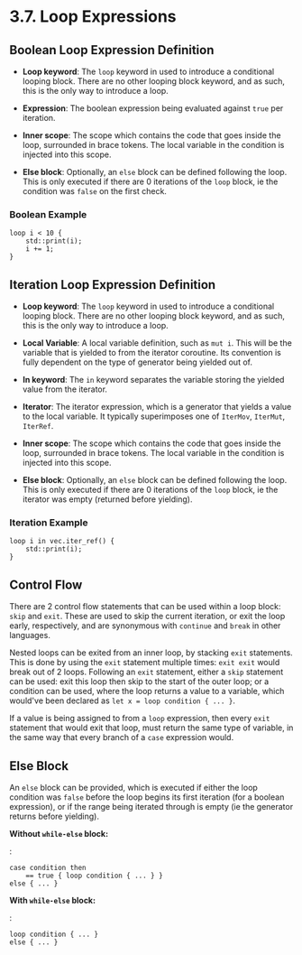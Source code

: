 # 3.7. Loop Expressions

<primary-label ref="header-label"/>

<secondary-label ref="doc-wip"/>


## Boolean Loop Expression Definition

<secondary-label ref="feature-frozen"/>

- **Loop keyword**: The `loop` keyword in used to introduce a conditional looping block. There are no other looping
  block keyword, and as such, this is the only way to introduce a loop.

- **Expression**: The boolean expression being evaluated against `true` per iteration.

- **Inner scope**: The scope which contains the code that goes inside the loop, surrounded in brace tokens. The local
  variable in the condition is injected into this scope.

- **Else block**: Optionally, an `else` block can be defined following the loop. This is only executed if there are 0
  iterations of the `loop` block, ie the condition was `false` on the first check.

### Boolean Example

```
loop i < 10 {
    std::print(i);
    i += 1;
}
```

## Iteration Loop Expression Definition

<secondary-label ref="feature-frozen"/>

- **Loop keyword**: The `loop` keyword in used to introduce a conditional looping block. There are no other looping
  block keyword, and as such, this is the only way to introduce a loop.

- **Local Variable**: A local variable definition, such as `mut i`. This will be the variable that is yielded to from
  the iterator coroutine. Its convention is fully dependent on the type of generator being yielded out of.

- **In keyword**: The `in` keyword separates the variable storing the yielded value from the iterator.

- **Iterator**: The iterator expression, which is a generator that yields a value to the local variable. It typically
  superimposes one of `IterMov`, `IterMut`, `IterRef`.

- **Inner scope**: The scope which contains the code that goes inside the loop, surrounded in brace tokens. The local
  variable in the condition is injected into this scope.

- **Else block**: Optionally, an `else` block can be defined following the loop. This is only executed if there are 0
  iterations of the `loop` block, ie the iterator was empty (returned before yielding).

### Iteration Example
```
loop i in vec.iter_ref() {
    std::print(i);
}
```

## Control Flow

There are 2 control flow statements that can be used within a loop block: `skip` and `exit`. These are used to skip the
current iteration, or exit the loop early, respectively, and are synonymous with `continue` and `break` in other
languages.

Nested loops can be exited from an inner loop, by stacking `exit` statements. This is done by using the `exit` statement
multiple times: `exit exit` would break out of 2 loops. Following an `exit` statement, either a `skip` statement can be
used: exit this loop then skip to the start of the outer loop; or a condition can be used, where the loop returns a
value to a variable, which would've been declared as `let x = loop condition { ... }`.

If a value is being assigned to from a `loop` expression, then every `exit` statement that would exit that loop, must
return the same type of variable, in the same way that every branch of a `case` expression would.

## Else Block

An `else` block can be provided, which is executed if either the loop condition was `false` before the loop begins its
first iteration (for a boolean expression), or if the range being iterated through is empty (ie the generator returns
before yielding).

**Without `while-else` block:**

:
```
case condition then
    == true { loop condition { ... } }
else { ... }
```

**With `while-else` block:**

:
```
loop condition { ... }
else { ... }
```
